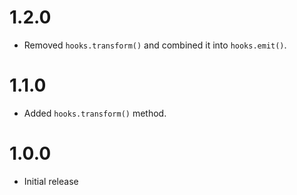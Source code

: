 # 1.2.0

* Removed `hooks.transform()` and combined it into `hooks.emit()`.

# 1.1.0

* Added `hooks.transform()` method.

# 1.0.0

* Initial release
